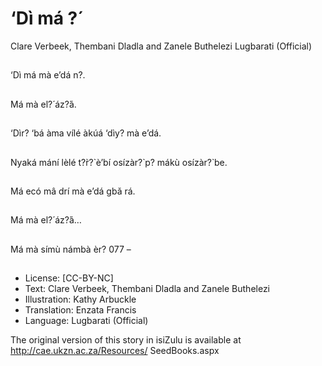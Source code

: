 # ‘Dì má ?́
Clare Verbeek, Thembani
Dladla and Zanele Buthelezi
Lugbarati (Official)

##
‘Dì má mà e’dá n?.


##
Má mà el?́ áz?́á.


##
‘Dìr? ‘bá àma vílé àkúá ‘dìy?
mà e’dá.


##
Nyaká mání lèlé t?̀r?̀ è’bí
osízàr?̀ p? mákù osízàr?̀ be.


##
Má ecó mâ drí mà e’dá gbǎ
rá.


##
Má mà el?́ áz?́á…


##
Má mà símù námbà èr? 077 –


##
* License: [CC-BY-NC]
* Text: Clare Verbeek, Thembani Dladla and Zanele Buthelezi
* Illustration: Kathy Arbuckle
* Translation: Enzata Francis
* Language: Lugbarati (Official)

The original version of this story in isiZulu is
available at http://cae.ukzn.ac.za/Resources/
SeedBooks.aspx


